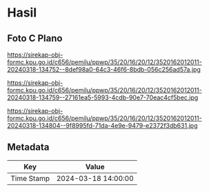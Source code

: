 # Hasil

## Foto C Plano

https://sirekap-obj-formc.kpu.go.id/c656/pemilu/ppwp/35/20/16/20/12/3520162012011-20240318-134752--8def98a0-64c3-46f6-8bdb-056c256ad57a.jpg

https://sirekap-obj-formc.kpu.go.id/c656/pemilu/ppwp/35/20/16/20/12/3520162012011-20240318-134759--27161ea5-5993-4cdb-90e7-70eac4cf5bec.jpg

https://sirekap-obj-formc.kpu.go.id/c656/pemilu/ppwp/35/20/16/20/12/3520162012011-20240318-134804--9f8995fd-71da-4e9e-9479-e2372f3db631.jpg


## Metadata

| Key        | Value               |
| ---------- | ------------------- |
| Time Stamp | 2024-03-18 14:00:00 |



